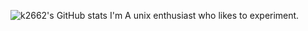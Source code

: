 <!--
**k2662/k2662** is a ✨ _special_ ✨ repository because its `README.md` (this file) appears on your GitHub profile.

Here are some ideas to get you started:

- 🔭 I’m currently working on ...
- 🌱 I’m currently learning ...
- 👯 I’m looking to collaborate on ...
- 🤔 I’m looking for help with ...
- 💬 Ask me about ...
- 📫 How to reach me: ...
- 😄 Pronouns: ...
- ⚡ Fun fact: ...
-->
![k2662's GitHub stats](https://github-readme-stats.vercel.app/api?username=k2662&theme=rose_pine&show_icons=true&include_all_commits=true)
I'm A unix enthusiast who likes to experiment.
